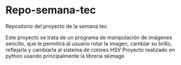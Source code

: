 # Repo-semana-tec
Repositorio del proyecto de la semana tec

Este proyecto se trata de un programa de manipulación de imágenes sencillo, que le permitirá al usuario rotar la imagen, cambiar su brillo, reflejarla y cambiarla al sistema de colores HSV
Proyecto realizado en python usando principalmente la libreria skimage
